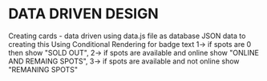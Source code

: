# DATA DRIVEN DESIGN 

Creating cards - data driven
using data.js file as database JSON data to creating this 
Using Conditional Rendering for badge text 
1-> if spots are 0 then show "SOLD OUT",
2-> if spots are available and online show "ONLINE AND REMAING SPOTS",
3-> if spots are available and not online show "REMANING SPOTS"